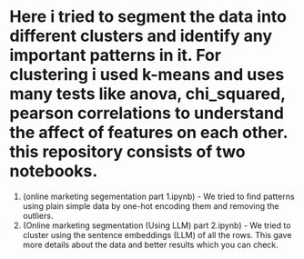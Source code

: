 # Here i tried to segment the data into different clusters and identify any important patterns in it. For clustering i used k-means and uses many tests like anova, chi_squared, pearson correlations to understand the affect of features on each other. this repository consists of two notebooks. 
1. (online marketing segementation part 1.ipynb) - We tried to find patterns using plain simple data by one-hot encoding them and removing the outliers.
2. (Online marketing segmentation (Using LLM) part 2.ipynb) - We tried to cluster using the sentence embeddings (LLM) of all the rows. This gave more details about the data and better results which you can check. 
